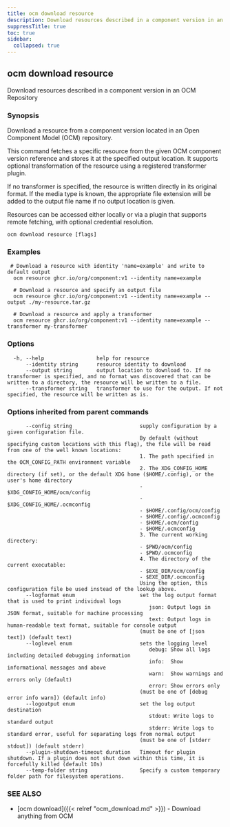 ```yaml
---
title: ocm download resource
description: Download resources described in a component version in an OCM Repository.
suppressTitle: true
toc: true
sidebar:
  collapsed: true
---
```


## ocm download resource

Download resources described in a component version in an OCM Repository

### Synopsis

Download a resource from a component version located in an Open Component Model (OCM) repository.

This command fetches a specific resource from the given OCM component version reference and stores it at the specified output location. 
It supports optional transformation of the resource using a registered transformer plugin.

If no transformer is specified, the resource is written directly in its original format. If the media type is known,
the appropriate file extension will be added to the output file name if no output location is given.

Resources can be accessed either locally or via a plugin that supports remote fetching, with optional credential resolution.

```
ocm download resource [flags]
```

### Examples

```
 # Download a resource with identity 'name=example' and write to default output
  ocm resource ghcr.io/org/component:v1 --identity name=example

  # Download a resource and specify an output file
  ocm resource ghcr.io/org/component:v1 --identity name=example --output ./my-resource.tar.gz

  # Download a resource and apply a transformer
  ocm resource ghcr.io/org/component:v1 --identity name=example --transformer my-transformer
```

### Options

```
  -h, --help                 help for resource
      --identity string      resource identity to download
      --output string        output location to download to. If no transformer is specified, and no format was discovered that can be written to a directory, the resource will be written to a file.
      --transformer string   transformer to use for the output. If not specified, the resource will be written as is. 
```

### Options inherited from parent commands

```
      --config string                      supply configuration by a given configuration file.
                                           By default (without specifying custom locations with this flag), the file will be read from one of the well known locations:
                                           1. The path specified in the OCM_CONFIG_PATH environment variable
                                           2. The XDG_CONFIG_HOME directory (if set), or the default XDG home ($HOME/.config), or the user's home directory
                                           - $XDG_CONFIG_HOME/ocm/config
                                           - $XDG_CONFIG_HOME/.ocmconfig
                                           - $HOME/.config/ocm/config
                                           - $HOME/.config/.ocmconfig
                                           - $HOME/.ocm/config
                                           - $HOME/.ocmconfig
                                           3. The current working directory:
                                           - $PWD/ocm/config
                                           - $PWD/.ocmconfig
                                           4. The directory of the current executable:
                                           - $EXE_DIR/ocm/config
                                           - $EXE_DIR/.ocmconfig
                                           Using the option, this configuration file be used instead of the lookup above.
      --logformat enum                     set the log output format that is used to print individual logs
                                              json: Output logs in JSON format, suitable for machine processing
                                              text: Output logs in human-readable text format, suitable for console output
                                           (must be one of [json text]) (default text)
      --loglevel enum                      sets the logging level
                                              debug: Show all logs including detailed debugging information
                                              info:  Show informational messages and above
                                              warn:  Show warnings and errors only (default)
                                              error: Show errors only
                                           (must be one of [debug error info warn]) (default info)
      --logoutput enum                     set the log output destination
                                              stdout: Write logs to standard output
                                              stderr: Write logs to standard error, useful for separating logs from normal output
                                           (must be one of [stderr stdout]) (default stderr)
      --plugin-shutdown-timeout duration   Timeout for plugin shutdown. If a plugin does not shut down within this time, it is forcefully killed (default 10s)
      --temp-folder string                 Specify a custom temporary folder path for filesystem operations.
```

### SEE ALSO

* [ocm download]({{< relref "ocm_download.md" >}})	 - Download anything from OCM


